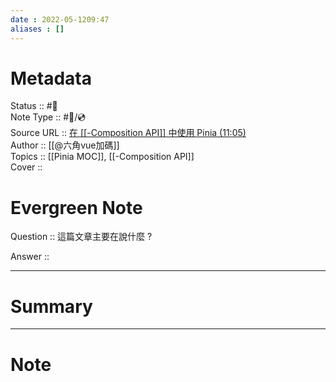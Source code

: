 ```yaml
---
date : 2022-05-1209:47
aliases : []
---
```

# Metadata
Status :: #🌱 <br>
Note Type :: #📨/💿 <br>
Source URL :: [在 [[-Composition API]] 中使用 Pinia (11:05)](https://courses.hexschool.com/courses/javascript-2020/lectures/38745798) <br>
Author :: [[@六角vue加碼]] <br>
Topics :: [[Pinia MOC]], [[-Composition API]]<br>
Cover ::

# Evergreen Note

Question :: 這篇文章主要在說什麼 ?

Answer ::

---

# Summary 

---

# Note
